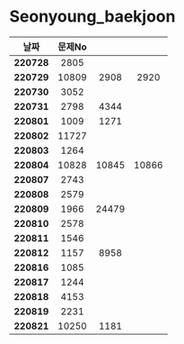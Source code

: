 # Seonyoung_baekjoon

| 날짜         | 문제No  |       |       |
|:----------:|:-----:|:-----:|:-----:|
| **220728** | 2805  |       |       |
| **220729** | 10809 | 2908  | 2920  |
| **220730** | 3052  |       |       |
| **220731** | 2798  | 4344  |       |
| **220801** | 1009  | 1271  |       |
| **220802** | 11727 |       |       |
| **220803** | 1264  |       |       |
| **220804** | 10828 | 10845 | 10866 |
| **220807** | 2743  |       |       |
| **220808** | 2579  |       |       |
| **220809** | 1966  | 24479 |       |
| **220810** | 2578  |       |       |
| **220811** | 1546  |       |       |
| **220812** | 1157  | 8958  |       |
| **220816** | 1085  |       |       |
| **220817** | 1244  |       |       |
| **220818** | 4153  |       |       |
| **220819** | 2231  |       |       |
| **220821** | 10250 | 1181  |       |